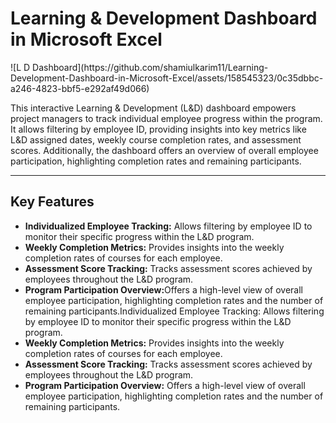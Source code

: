<h1>Learning & Development Dashboard in Microsoft Excel</h1>
![L D Dashboard](https://github.com/shamiulkarim11/Learning-Development-Dashboard-in-Microsoft-Excel/assets/158545323/0c35dbbc-a246-4823-bbf5-e292af49d066)

<p>This interactive Learning & Development (L&D) dashboard empowers project managers to track individual employee progress within the program. It allows filtering by employee ID, providing insights into key metrics like L&D assigned dates, weekly course completion rates, and assessment scores. Additionally, the dashboard offers an overview of overall employee participation, highlighting completion rates and remaining participants.</P>
<hr>
<h2>Key Features</h2>
<ul>
  <li><b>Individualized Employee Tracking:</b> Allows filtering by employee ID to monitor their specific progress within the L&D program.</li>
  <li><b>Weekly Completion Metrics:</b> Provides insights into the weekly completion rates of courses for each employee.</li>
  <li><b>Assessment Score Tracking:</b> Tracks assessment scores achieved by employees throughout the L&D program.</li>
  <li><b>Program Participation Overview:</b>Offers a high-level view of overall employee participation, highlighting completion rates and the number of remaining participants.Individualized Employee Tracking: Allows   filtering by employee ID to monitor their specific progress within the L&D program.</li> 
  <li><b>Weekly Completion Metrics:</b> Provides insights into the weekly completion rates of courses for each employee.</li>
  <li><b>Assessment Score Tracking:</b> Tracks assessment scores achieved by employees throughout the L&D program.</li>
  <li><b>Program Participation Overview:</b> Offers a high-level view of overall employee participation, highlighting completion rates and the number of remaining participants.</li>
</ul>

  

  

